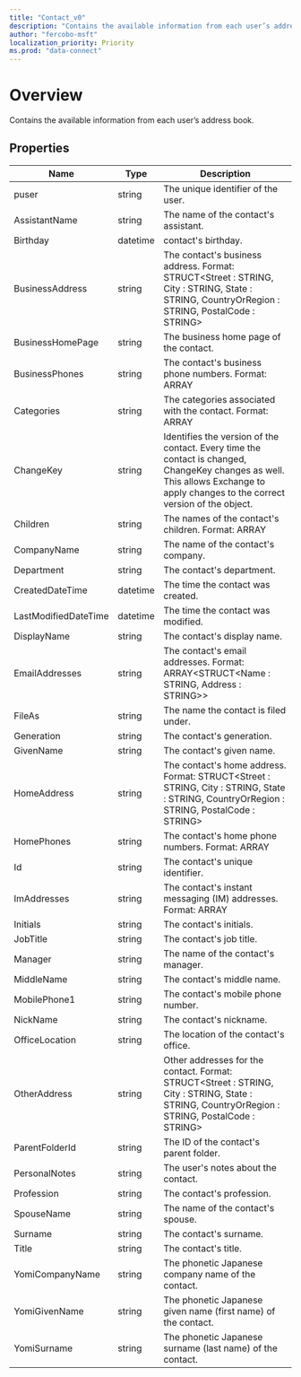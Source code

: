 ```yaml
---
title: "Contact_v0"
description: "Contains the available information from each user’s address book."
author: "fercobo-msft"
localization_priority: Priority
ms.prod: "data-connect"
---
```


# Overview

Contains the available information from each user’s address book.

## Properties

| Name                 | Type     | Description                                                                                                                                                                      |
| -------------------- | -------- | -------------------------------------------------------------------------------------------------------------------------------------------------------------------------------- |
| puser                         | string   | The unique identifier of the user.   
| AssistantName        | string   | The name of the contact's assistant.                                                                                                                                             |
| Birthday             | datetime | contact's birthday.                                                                                                                                                              |
| BusinessAddress      | string   | The contact's business address. Format: STRUCT<Street : STRING, City : STRING, State : STRING, CountryOrRegion : STRING, PostalCode : STRING>                                    |
| BusinessHomePage     | string   | The business home page of the contact.                                                                                                                                           |
| BusinessPhones       | string   | The contact's business phone numbers. Format: ARRAY<STRING>                                                                                                                      |
| Categories           | string   | The categories associated with the contact. Format: ARRAY<STRING>                                                                                                                |
| ChangeKey            | string   | Identifies the version of the contact. Every time the contact is changed, ChangeKey changes as well. This allows Exchange to apply changes to the correct version of the object. |
| Children             | string   | The names of the contact's children. Format: ARRAY<STRING>                                                                                                                       |
| CompanyName          | string   | The name of the contact's company.                                                                                                                                               |
| Department           | string   | The contact's department.                                                                                                                                                        |
| CreatedDateTime      | datetime | The time the contact was created.                                                                                                                                                |
| LastModifiedDateTime | datetime | The time the contact was modified.                                                                                                                                               |
| DisplayName          | string   | The contact's display name.                                                                                                                                                      |
| EmailAddresses       | string   | The contact's email addresses. Format: ARRAY<STRUCT<Name : STRING, Address : STRING>>                                                                                            |
| FileAs               | string   | The name the contact is filed under.                                                                                                                                             |
| Generation           | string   | The contact's generation.                                                                                                                                                        |
| GivenName            | string   | The contact's given name.                                                                                                                                                        |
| HomeAddress          | string   | The contact's home address. Format: STRUCT<Street : STRING, City : STRING, State : STRING, CountryOrRegion : STRING, PostalCode : STRING>                                        |
| HomePhones           | string   | The contact's home phone numbers. Format: ARRAY<STRING>                                                                                                                          |
| Id                   | string   | The contact's unique identifier.                                                                                                                                                 |
| ImAddresses          | string   | The contact's instant messaging (IM) addresses. Format: ARRAY<STRING>                                                                                                            |
| Initials             | string   | The contact's initials.                                                                                                                                                          |
| JobTitle             | string   | The contact's job title.                                                                                                                                                         |
| Manager              | string   | The name of the contact's manager.                                                                                                                                               |
| MiddleName           | string   | The contact's middle name.                                                                                                                                                       |
| MobilePhone1         | string   | The contact's mobile phone number.                                                                                                                                               |
| NickName             | string   | The contact's nickname.                                                                                                                                                          |
| OfficeLocation       | string   | The location of the contact's office.                                                                                                                                            |
| OtherAddress         | string   | Other addresses for the contact. Format: STRUCT<Street : STRING, City : STRING, State : STRING, CountryOrRegion : STRING, PostalCode : STRING>                                   |
| ParentFolderId       | string   | The ID of the contact's parent folder.                                                                                                                                           |
| PersonalNotes        | string   | The user's notes about the contact.                                                                                                                                              |
| Profession           | string   | The contact's profession.                                                                                                                                                        |
| SpouseName           | string   | The name of the contact's spouse.                                                                                                                                                |
| Surname              | string   | The contact's surname.                                                                                                                                                           |
| Title                | string   | The contact's title.                                                                                                                                                             |
| YomiCompanyName      | string   | The phonetic Japanese company name of the contact.                                                                                                                               |
| YomiGivenName        | string   | The phonetic Japanese given name (first name) of the contact.                                                                                                                    |
| YomiSurname          | string   | The phonetic Japanese surname (last name) of the contact.                                                                                                                        |
